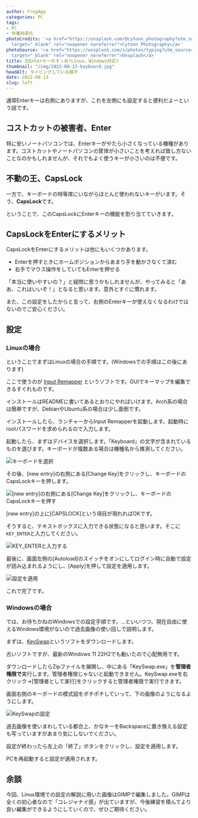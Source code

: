 ```yaml
---
author: FrogApp
categories: PC
tags:
- PC
- 作業効率化
photoCredits: '<a href="https://unsplash.com/@cytonn_photography?utm_source=unsplash&utm_medium=referral&utm_content=creditCopyText"
  target="_blank" rel="noopener noreferrer">Cytonn Photography</a>'
photoSource: '<a href="https://unsplash.com/s/photos/typing?utm_source=unsplash&utm_medium=referral&utm_content=creditCopyText"
  target="_blank" rel="noopener noreferrer">Unsplash</a>'
title: 左Enterキーのすゝめ(Linux、Windows対応)
thumbnail: "/img/2022-08-13-keyboard.jpg"
headAlt: タイピングしている様子
date: 2022-08-13
slug: left
---
```


通常Enterキーは右側にありますが、これを左側にも設定すると便利だよーという話です。

## コストカットの被害者、Enter

特に安いノートパソコンでは、Enterキーがやたら小さくなっている機種があります。コストカットやノートパソコンの筐体が小さいことを考えれば致し方ないことなのかもしれませんが、それでもよく使うキーが小さいのは不便です。

## 不動の王、CapsLock

一方で、キーボードの特等席にいながらほとんど使われないキーがいます。そう、**CapsLock**です。

ということで、このCapsLockにEnterキーの機能を割り当てていきます。

## CapsLockをEnterにするメリット

CapsLockをEnterにするメリットは他にもいくつかあります。

* Enterを押すときにホームポジションからあまり手を動かさなくて済む
* 右手でマウス操作をしていてもEnterを押せる

「本当に使いやすいの？」と疑問に思うかもしれませんが、やってみると「ああ、これはいいぞ！」となると思います。意外とすぐに慣れます。

また、この設定をしたからと言って、右側のEnterキーが使えなくなるわけではないのでご安心ください。

## 設定

### Linuxの場合

ということでまずはLinuxの場合の手順です。(Windowsでの手順はこの後にあります)

ここで使うのが <a href="https://github.com/sezanzeb/input-remapper" target="_blank" rel="noopener noreferrer">Input Remapper</a> というソフトです。GUIでキーマップを編集できるすぐれものです。

インストールはREADMEに書いてあるとおりにやればいけます。Arch系の場合は簡単ですが、DebianやUbuntu系の場合は少し面倒です。

インストールしたら、ランチャーからInput Remapperを起動します。起動時にrootパスワードを求められるので入力します。

起動したら、まずはデバイスを選択します。「Keyboard」の文字が含まれているものを選びます。キーボードが複数ある場合は機種名から推測してください。

![キーボードを選択](/img/2022-08-13-select-keyboard.jpg)

その後、\[new entry\]の右側にある\[Change Key\]をクリックし、キーボードのCapsLockキーを押します。

![\[new entry\]の右側にある\[Change Key\]をクリックし、キーボードのCapsLockキーを押す](/img/2022-08-13-change-key.jpg)

\[new entry\]の上に\[CAPSLOCK\]という項目が現れればOKです。

そうすると、テキストボックスに入力できる状態になると思います。そこに`KEY_ENTER`と入力してください。

![KEY_ENTERと入力する](/img/2022-08-13-key-enter.jpg)

最後に、画面左側の\[Autoload\]のスイッチをオンにしてログイン時に自動で設定が読み込まれるようにし、\[Apply\]を押して設定を適用します。

![設定を適用](/img/2022-08-13-apply.jpg)

これで完了です。

### Windowsの場合

では、お待ちかねのWindowsでの設定手順です。…といいつつ、現在自由に使えるWindows環境がないので過去画像の使い回しで説明します。

まずは、<a href="https://www.vector.co.jp/soft/winnt/util/se228667.html" target="_blank" rel="noopener noreferrer">KeySwap</a>というソフトをダウンロードします。

古いソフトですが、最新のWindows 11 22H2でも動いたので心配無用です。

ダウンロードしたらZipファイルを展開し、中にある「KeySwap.exe」を**管理者権限で**実行します。管理者権限じゃないと起動できません。KeySwap.exeを右クリック→\[管理者として実行\]をクリックすると管理者権限で実行できます。

画面右側のキーボードの模式図をポチポチしていって、下の画像のようになるようにします。

![KeySwapの設定](/img/2022-07-23-keyswap-1.jpg)

過去画像を使いまわしている都合上、かなキーをBackspaceに置き換える設定も写っていますがあまり気にしないでください。

設定が終わったら左上の「終了」ボタンをクリックし、設定を適用します。

PCを再起動すると設定が適用されます。

## 余談

今回、Linux環境での設定の解説に用いた画像はGIMPで編集しました。GIMPは全くの初心者なので「コレジャナイ感」が出ていますが、今後練習を積んでより良い編集ができるようにしていくので、ぜひご期待ください。
